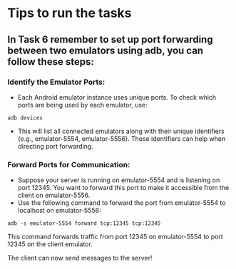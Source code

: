 # Tips to run the tasks
## In Task 6 remember to set up port forwarding between two emulators using adb, you can follow these steps:

### Identify the Emulator Ports:
* Each Android emulator instance uses unique ports. To check which ports are being used by each emulator, use:

```
adb devices
```

* This will list all connected emulators along with their unique identifiers (e.g., emulator-5554, emulator-5556). These identifiers can help when directing port forwarding.

### Forward Ports for Communication:

* Suppose your server is running on emulator-5554 and is listening on port 12345. You want to forward this port to make it accessible from the client on emulator-5556.
* Use the following command to forward the port from emulator-5554 to localhost on emulator-5556:

```
adb -s emulator-5554 forward tcp:12345 tcp:12345
```

This command forwards traffic from port 12345 on emulator-5554 to port 12345 on the client emulator.

The client can now send messages to the server!
